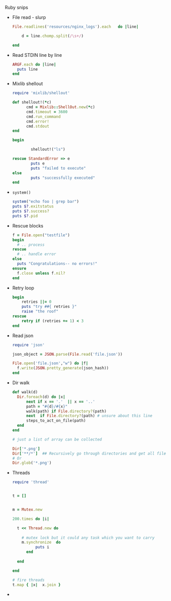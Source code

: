 Ruby snips

- File read - slurp
  ```ruby
  File.readlines('resources/nginx_logs').each   do |line|
  
      d = line.chomp.split(/\s+/)
  
  end	
  ```

- Read STDIN line by line 
  ```ruby
  ARGF.each do |line|
  	puts line
  end
  ```

- Mixlib shellout 

  ```ruby
  require 'mixlib/shellout'
  
  def shellout!(*c)
        cmd = Mixlib::ShellOut.new(*c)
        cmd.timeout = 3600
        cmd.run_command
        cmd.error!
        cmd.stdout
  end
  
  begin
  
          shellout!("ls")
  
  rescue StandardError => e
          puts e
          puts "failed to execute"
  else
          puts "successfully executed"
  end
  ```

- `system()` 

  ```ruby
  system("echo foo | grep bar")
  puts $?.exitstatus
  puts $?.success? 
  puts $?.pid
  ```

  

- Rescue blocks

  ```ruby
  f = File.open("testfile")
  begin
    # .. process
  rescue
    # .. handle error
  else
    puts "Congratulations-- no errors!"
  ensure
    f.close unless f.nil?
  end
  ```

- Retry loop 
  ```ruby
  begin
      retries ||= 0
      puts "try ##{ retries }"
      raise "the roof"
  rescue
      retry if (retries += 1) < 3
  end
  ```

- Read json
  ```ruby
  require 'json'
  
  json_object = JSON.parse(File.read('file.json'))
  
  File.open('file.json',"w") do |f|
    f.write(JSON.pretty_generate(json_hash))
  end
  
  ```

- Dir walk
  ```ruby
  def walk(d)
  	Dir.foreach(d) do |x|
  		next if x == '.'  || x == '..'
  		path = "#{d}/#{x}"
  		walk(path) if File.directory?(path)
  		next  if File.directory?(path) # unsure about this line
  		steps_to_act_on_file(path)
  	end
  end
  
  # just a list of array can be collected
  
  Dir['*.png']
  Dir['**/*']  ## Recursively go through directories and get all files
  # Or
  Dir.glob('*.png')
  ```

  

- Threads
  ```ruby
  require 'thread'
  
  
  t = []
  
  
  m = Mutex.new
  
  200.times do |i|
  
  	t << Thread.new do 
  		
      # mutex lock but it could any task which you want to carry 
      m.synchronize  do
  			puts i
  		end
      
  	end
  
  end
  
  # fire threads
  t.map { |x|  x.join }
  ```

- 



